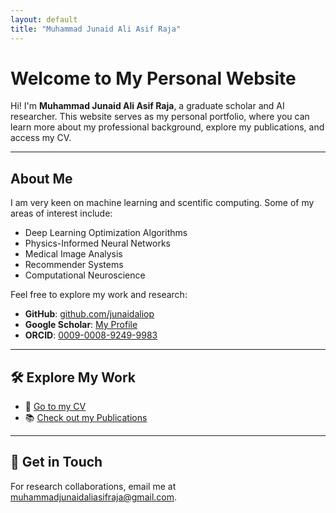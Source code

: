 ```yaml
---
layout: default
title: "Muhammad Junaid Ali Asif Raja"
---
```


#  Welcome to My Personal Website

Hi! I'm **Muhammad Junaid Ali Asif Raja**, a graduate scholar and AI researcher. This website serves as my personal portfolio, where you can learn more about my professional background, explore my publications, and access my CV.

---

## About Me

I am very keen on machine learning and scentific computing. Some of my areas of interest include:

- Deep Learning Optimization Algorithms
- Physics-Informed Neural Networks
- Medical Image Analysis
- Recommender Systems
- Computational Neuroscience

Feel free to explore my work and research:

- <i class="fab fa-github"></i> **GitHub**: [github.com/junaidaliop](https://github.com/junaidaliop)
- <i class="fas fa-graduation-cap"></i> **Google Scholar**: [My Profile](https://scholar.google.com/citations?view_op=list_works&hl=en&user=9VTFIJcAAAAJ)
- <i class="fas fa-id-badge"></i> **ORCID**: [0009-0008-9249-9983](https://orcid.org/0009-0008-9249-9983)

---

## 🛠️ Explore My Work

- 📄 [Go to my CV](/cv)
- 📚 [Check out my Publications](/publications)

---

## 🤝 Get in Touch

For research collaborations, email me at [muhammadjunaidaliasifraja@gmail.com](mailto:muhammadjunaidaliasifraja@gmail.com).